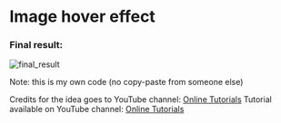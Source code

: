<h1>Image hover effect</h1>
<h3>Final result:</h3>

![final_result](https://user-images.githubusercontent.com/31028022/49540171-0f698c80-f8d8-11e8-972d-54e17fa13b9e.gif)


Note: this is my own code (no copy-paste from someone else)

Credits for the idea goes to YouTube channel: <a href="https://www.youtube.com/channel/UCbwXnUipZsLfUckBPsC7Jog"           target="_blank">Online Tutorials</a>
Tutorial available on YouTube channel: <a href="https://www.youtube.com/channel/UCbwXnUipZsLfUckBPsC7Jog"           target="_blank">Online Tutorials</a>
